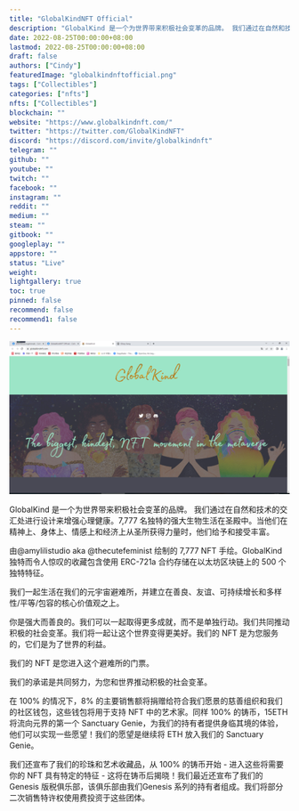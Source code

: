 ```yaml
---
title: "GlobalKindNFT Official"
description: "GlobalKind 是一个为世界带来积极社会变革的品牌。 我们通过在自然和技术的交汇处进行设计来增强心理健康。7,777 名独特的强大生物生活在圣殿中。当他们在精神上、身体上、情感上和经济上从圣所获得力量时，他们给予和接受丰富。"
date: 2022-08-25T00:00:00+08:00
lastmod: 2022-08-25T00:00:00+08:00
draft: false
authors: ["Cindy"]
featuredImage: "globalkindnftofficial.png"
tags: ["Collectibles"]
categories: ["nfts"]
nfts: ["Collectibles"]
blockchain: ""
website: "https://www.globalkindnft.com/"
twitter: "https://twitter.com/GlobalKindNFT"
discord: "https://discord.com/invite/globalkindnft"
telegram: ""
github: ""
youtube: ""
twitch: ""
facebook: ""
instagram: ""
reddit: ""
medium: ""
steam: ""
gitbook: ""
googleplay: ""
appstore: ""
status: "Live"
weight: 
lightgallery: true
toc: true
pinned: false
recommend: false
recommend1: false
---
```

![nft](image-20220825165218665.jpg)

GlobalKind 是一个为世界带来积极社会变革的品牌。 我们通过在自然和技术的交汇处进行设计来增强心理健康。7,777 名独特的强大生物生活在圣殿中。当他们在精神上、身体上、情感上和经济上从圣所获得力量时，他们给予和接受丰富。

由@amylilistudio aka @thecutefeminist 绘制的 7,777 NFT 手绘。GlobalKind 独特而令人惊叹的收藏包含使用 ERC-721a 合约存储在以太坊区块链上的 500 个独特特征。

我们一起生活在我们的元宇宙避难所，并建立在善良、友谊、可持续增长和多样性/平等/包容的核心价值观之上。

你是强大而善良的。我们可以一起取得更多成就，而不是单独行动。我们共同推动积极的社会变革。我们将一起让这个世界变得更美好。我们的 NFT 是为您服务的，它们是为了世界的利益。 

我们的 NFT 是您进入这个避难所的门票。

我们的承诺是共同努力，为您和世界推动积极的社会变革。

在 100% 的情况下，8% 的主要销售额将捐赠给符合我们愿景的慈善组织和我们的社区钱包，这些钱包将用于支持 NFT 中的艺术家。同样 100% 的铸币，15ETH 将流向元界的第一个 Sanctuary Genie，为我们的持有者提供身临其境的体验，他们可以实现一些愿望！我们的愿望是继续将 ETH 放入我们的 Sanctuary Genie。

我们还宣布了我们的珍珠和艺术收藏品，从 100% 的铸币开始 - 进入这些将需要你的 NFT 具有特定的特征 - 这将在铸币后揭晓！我们最近还宣布了我们的 Genesis 版税俱乐部，该俱乐部由我们Genesis 系列的持有者组成。我们将部分二次销售特许权使用费投资于这些团体。
